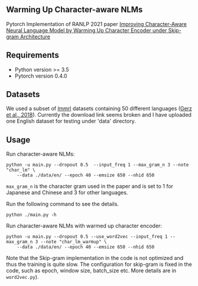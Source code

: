 ##  Warming Up Character-aware NLMs
Pytorch Implementation of RANLP 2021 paper [Improving Character-Aware Neural
Language Model by Warming Up Character Encoder under Skip-gram
Architecture](to_do)
 
## Requirements
 - Python version >= 3.5
 - Pytorch version 0.4.0

## Datasets
We used a subset of [lmmrl](http://people.ds.cam.ac.uk/dsg40/lmmrl.html) datasets containing 50 different languages ([Gerz et al., 2018](https://www.aclweb.org/anthology/Q18-1032.pdf)). Currently the download link seems broken and I have uploaded one English dataset for testing under 'data' directory.

## Usage
Run character-aware NLMs:

```
python -u main.py --dropout 0.5  --input_freq 1 --max_gram_n 3 --note "char_lm" \
    --data ./data/en/ --epoch 40 --emsize 650 --nhid 650
```
`max_gram_n` is the character gram used in the paper and is set to 1 for Japanese and Chinese and 3 for other languages.

Run the following command to see the details.
```
python ./main.py -h
```

Run character-aware NLMs with warmed up character encoder:
```
python -u main.py --dropout 0.5 --use_word2vec --input_freq 1 --max_gram_n 3 --note "char_lm_warmup" \
    --data ./data/en/ --epoch 40 --emsize 650 --nhid 650
```
Note that the Skip-gram implementation in the code is not optimized and thus the training is quite slow. The configuration for skip-gram is fixed in the code, such as epoch, window size, batch_size etc. More details are in `word2vec.py`).


